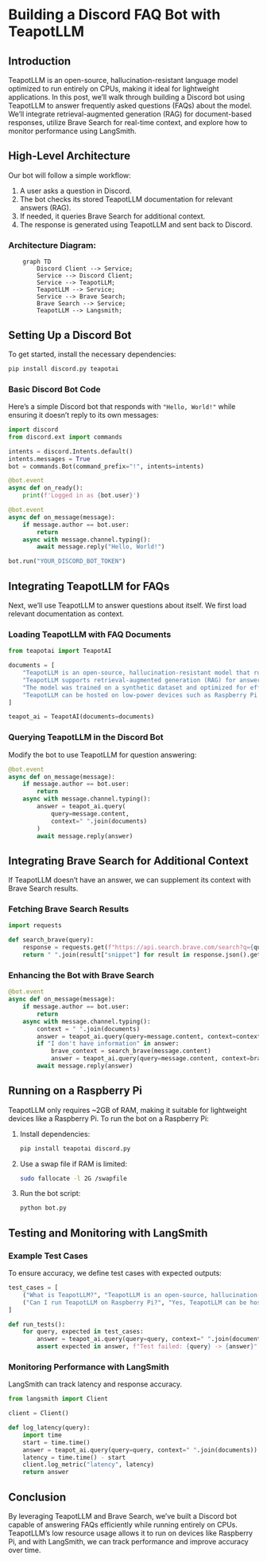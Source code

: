 # Building a Discord FAQ Bot with TeapotLLM

## Introduction

TeapotLLM is an open-source, hallucination-resistant language model optimized to run entirely on CPUs, making it ideal for lightweight applications. In this post, we’ll walk through building a Discord bot using TeapotLLM to answer frequently asked questions (FAQs) about the model. We’ll integrate retrieval-augmented generation (RAG) for document-based responses, utilize Brave Search for real-time context, and explore how to monitor performance using LangSmith.

## High-Level Architecture

Our bot will follow a simple workflow:

1. A user asks a question in Discord.  
2. The bot checks its stored TeapotLLM documentation for relevant answers (RAG).  
3. If needed, it queries Brave Search for additional context.  
4. The response is generated using TeapotLLM and sent back to Discord.  

### Architecture Diagram:
```mermaid
    graph TD
        Discord Client --> Service;
        Service --> Discord Client;
        Service --> TeapotLLM;
        TeapotLLM --> Service;
        Service --> Brave Search;
        Brave Search --> Service;
        TeapotLLM --> Langsmith;
```
## Setting Up a Discord Bot

To get started, install the necessary dependencies:

```bash
pip install discord.py teapotai
```

### Basic Discord Bot Code

Here’s a simple Discord bot that responds with `"Hello, World!"` while ensuring it doesn’t reply to its own messages:

```python
import discord
from discord.ext import commands

intents = discord.Intents.default()
intents.messages = True
bot = commands.Bot(command_prefix="!", intents=intents)

@bot.event
async def on_ready():
    print(f'Logged in as {bot.user}')

@bot.event
async def on_message(message):
    if message.author == bot.user:
        return
    async with message.channel.typing():
        await message.reply("Hello, World!")

bot.run("YOUR_DISCORD_BOT_TOKEN")
```

## Integrating TeapotLLM for FAQs

Next, we’ll use TeapotLLM to answer questions about itself. We first load relevant documentation as context.

### Loading TeapotLLM with FAQ Documents

```python
from teapotai import TeapotAI

documents = [
    "TeapotLLM is an open-source, hallucination-resistant model that runs on CPUs.",
    "TeapotLLM supports retrieval-augmented generation (RAG) for answering questions using documents.",
    "The model was trained on a synthetic dataset and optimized for efficient question answering.",
    "TeapotLLM can be hosted on low-power devices such as Raspberry Pi.",
]

teapot_ai = TeapotAI(documents=documents)
```

### Querying TeapotLLM in the Discord Bot

Modify the bot to use TeapotLLM for question answering:

```python
@bot.event
async def on_message(message):
    if message.author == bot.user:
        return
    async with message.channel.typing():
        answer = teapot_ai.query(
            query=message.content,
            context=" ".join(documents)
        )
        await message.reply(answer)
```

## Integrating Brave Search for Additional Context

If TeapotLLM doesn’t have an answer, we can supplement its context with Brave Search results.

### Fetching Brave Search Results

```python
import requests

def search_brave(query):
    response = requests.get(f"https://api.search.brave.com/search?q={query}")
    return " ".join(result["snippet"] for result in response.json().get("results", []))
```

### Enhancing the Bot with Brave Search

```python
@bot.event
async def on_message(message):
    if message.author == bot.user:
        return
    async with message.channel.typing():
        context = " ".join(documents)
        answer = teapot_ai.query(query=message.content, context=context)
        if "I don't have information" in answer:
            brave_context = search_brave(message.content)
            answer = teapot_ai.query(query=message.content, context=brave_context)
        await message.reply(answer)
```

## Running on a Raspberry Pi

TeapotLLM only requires ~2GB of RAM, making it suitable for lightweight devices like a Raspberry Pi. To run the bot on a Raspberry Pi:

1. Install dependencies:  
   ```bash
   pip install teapotai discord.py
   ```
2. Use a swap file if RAM is limited:  
   ```bash
   sudo fallocate -l 2G /swapfile
   ```
3. Run the bot script:  
   ```bash
   python bot.py
   ```

## Testing and Monitoring with LangSmith

### Example Test Cases

To ensure accuracy, we define test cases with expected outputs:

```python
test_cases = [
    ("What is TeapotLLM?", "TeapotLLM is an open-source, hallucination-resistant model that runs on CPUs."),
    ("Can I run TeapotLLM on Raspberry Pi?", "Yes, TeapotLLM can be hosted on low-power devices such as Raspberry Pi."),
]

def run_tests():
    for query, expected in test_cases:
        answer = teapot_ai.query(query=query, context=" ".join(documents))
        assert expected in answer, f"Test failed: {query} -> {answer}"
```

### Monitoring Performance with LangSmith

LangSmith can track latency and response accuracy.

```python
from langsmith import Client

client = Client()

def log_latency(query):
    import time
    start = time.time()
    answer = teapot_ai.query(query=query, context=" ".join(documents))
    latency = time.time() - start
    client.log_metric("latency", latency)
    return answer
```

## Conclusion

By leveraging TeapotLLM and Brave Search, we’ve built a Discord bot capable of answering FAQs efficiently while running entirely on CPUs. TeapotLLM’s low resource usage allows it to run on devices like Raspberry Pi, and with LangSmith, we can track performance and improve accuracy over time.
